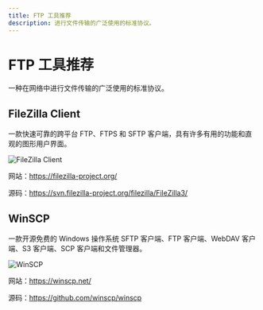 ```yaml
---
title: FTP 工具推荐
description: 进行文件传输的广泛使用的标准协议。
---
```


# FTP 工具推荐

一种在网络中进行文件传输的广泛使用的标准协议。

## FileZilla Client

一款快速可靠的跨平台 FTP、FTPS 和 SFTP 客户端，具有许多有用的功能和直观的图形用户界面。

<ClientOnly><Img src="/images/software/lists/life/ftp-client/filezilla-client.webp" alt="FileZilla Client" /></ClientOnly>

网站：https://filezilla-project.org/

源码：https://svn.filezilla-project.org/filezilla/FileZilla3/

## WinSCP

一款开源免费的 Windows 操作系统 SFTP 客户端、FTP 客户端、WebDAV 客户端、S3 客户端、SCP 客户端和文件管理器。

<ClientOnly><Img src="/images/software/lists/life/ftp-client/winscp.webp" alt="WinSCP" /></ClientOnly>

网站：https://winscp.net/

源码：https://github.com/winscp/winscp